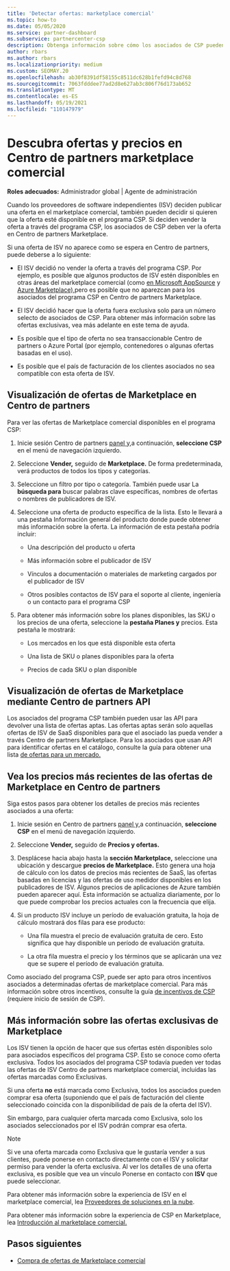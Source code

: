 ```yaml
---
title: 'Detectar ofertas: marketplace comercial'
ms.topic: how-to
ms.date: 05/05/2020
ms.service: partner-dashboard
ms.subservice: partnercenter-csp
description: Obtenga información sobre cómo los asociados de CSP pueden usar Centro de partners para ver o buscar ofertas de SaaS o precios en Marketplace de proveedores de software independientes (ISV).
author: rbars
ms.author: rbars
ms.localizationpriority: medium
ms.custom: SEOMAY.20
ms.openlocfilehash: ab30f8391df58155c8511dc628b1fefd94c8d768
ms.sourcegitcommit: 7063fdddee77ad2d8e627ab3c806f76d173ab652
ms.translationtype: MT
ms.contentlocale: es-ES
ms.lasthandoff: 05/19/2021
ms.locfileid: "110147979"
---
```

# <a name="discover-offers-and-pricing-in-partner-center-commercial-marketplace"></a>Descubra ofertas y precios en Centro de partners marketplace comercial

**Roles adecuados:** Administrador global | Agente de administración

Cuando los proveedores de software independientes (ISV) deciden publicar una oferta en el marketplace comercial, también pueden decidir si quieren que la oferta esté disponible en el programa CSP. Si deciden vender la oferta a través del programa CSP, los asociados de CSP deben ver la oferta en Centro de partners Marketplace.

Si una oferta de ISV no aparece como se espera en Centro de partners, puede deberse a lo siguiente:

- El ISV decidió no vender la oferta a través del programa CSP. Por ejemplo, es posible que algunos productos de ISV estén disponibles en otras áreas del marketplace comercial (como [en Microsoft AppSource](https://appsource.microsoft.com/) y [Azure Marketplace),](https://azuremarketplace.microsoft.com/)pero es posible que no aparezcan para los asociados del programa CSP en Centro de partners Marketplace.

- El ISV decidió hacer que la oferta fuera exclusiva solo para un número selecto de asociados de CSP. Para obtener más información sobre las ofertas exclusivas, vea más adelante en este tema de ayuda.

- Es posible que el tipo de oferta no sea transaccionable Centro de partners o Azure Portal (por ejemplo, contenedores o algunas ofertas basadas en el uso).

- Es posible que el país de facturación de los clientes asociados no sea compatible con esta oferta de ISV.

## <a name="view-marketplace-offers-in-partner-center"></a>Visualización de ofertas de Marketplace en Centro de partners

Para ver las ofertas de Marketplace comercial disponibles en el programa CSP:

1. Inicie sesión Centro de partners [panel y,](https://partner.microsoft.com/dashboard)a continuación, **seleccione CSP** en el menú de navegación izquierdo.

2. Seleccione **Vender,** seguido de **Marketplace.** De forma predeterminada, verá productos de todos los tipos y categorías.

3. Seleccione un filtro por tipo o categoría. También puede usar La **búsqueda para** buscar palabras clave específicas, nombres de ofertas o nombres de publicadores de ISV.

4. Seleccione una oferta de producto específica de la lista. Esto le llevará a una pestaña Información general del producto donde puede obtener más información sobre la oferta. La información de esta pestaña podría incluir: 

    - Una descripción del producto u oferta

    - Más información sobre el publicador de ISV

    - Vínculos a documentación o materiales de marketing cargados por el publicador de ISV

    - Otros posibles contactos de ISV para el soporte al cliente, ingeniería o un contacto para el programa CSP

5. Para obtener más información sobre los planes disponibles, las SKU o los precios de una oferta, seleccione la **pestaña Planes y** precios. Esta pestaña le mostrará:

    - Los mercados en los que está disponible esta oferta

    - Una lista de SKU o planes disponibles para la oferta

    - Precios de cada SKU o plan disponible

## <a name="view-marketplace-offers-via-partner-center-apis"></a>Visualización de ofertas de Marketplace mediante Centro de partners API

Los asociados del programa CSP también pueden usar las API para devolver una lista de ofertas aptas. Las ofertas aptas serán solo aquellas ofertas de ISV de SaaS disponibles para que el asociado las pueda vender a través Centro de partners Marketplace. Para los asociados que usan API para identificar ofertas en el catálogo, consulte la guía para obtener una lista [de ofertas para un mercado.](/partner-center/develop/create-subscription-azure-marketplace-products#get-a-list-of-offers-for-a-market)

## <a name="view-the-latest-marketplace-offer-pricing-in-partner-center"></a>Vea los precios más recientes de las ofertas de Marketplace en Centro de partners

Siga estos pasos para obtener los detalles de precios más recientes asociados a una oferta:

1. Inicie sesión en Centro de partners [panel y,](https://partner.microsoft.com/dashboard)a continuación, **seleccione CSP** en el menú de navegación izquierdo.

2. Seleccione **Vender,** seguido de **Precios y ofertas.**

3. Desplácese hacia abajo hasta la **sección Marketplace,** seleccione una ubicación y descargue **precios de Marketplace.** Esto genera una hoja de cálculo con los datos de precios más recientes de SaaS, las ofertas basadas en licencias y las ofertas de uso medidor disponibles en los publicadores de ISV. Algunos precios de aplicaciones de Azure también pueden aparecer aquí. Esta información se actualiza diariamente, por lo que puede comprobar los precios actuales con la frecuencia que elija.

4. Si un producto ISV incluye un período de evaluación gratuita, la hoja de cálculo mostrará dos filas para ese producto:

    - Una fila muestra el precio de evaluación gratuita de cero. Esto significa que hay disponible un período de evaluación gratuita.

    - La otra fila muestra el precio y los términos que se aplicarán una vez que se supere el período de evaluación gratuita.

Como asociado del programa CSP, puede ser apto para otros incentivos asociados a determinadas ofertas de marketplace comercial. Para más información sobre otros incentivos, consulte la guía [de incentivos de CSP](https://aka.ms/partnerincentives) (requiere inicio de sesión de CSP).

## <a name="learn-about-marketplace-exclusive-offers"></a>Más información sobre las ofertas exclusivas de Marketplace

Los ISV tienen la opción de hacer que sus ofertas estén disponibles solo para asociados específicos del programa CSP. Esto se conoce como oferta exclusiva. Todos los asociados del programa CSP todavía pueden ver todas las ofertas de ISV Centro de partners marketplace comercial, incluidas las ofertas marcadas como Exclusivas.

Si una oferta **no** está marcada como Exclusiva, todos los asociados pueden comprar esa oferta (suponiendo que el país de facturación del cliente seleccionado coincida con la disponibilidad de país de la oferta del ISV).

Sin embargo, para cualquier oferta marcada como Exclusiva, solo los asociados seleccionados por el ISV podrán comprar esa oferta.

> [!NOTE]
> Si ve una oferta marcada como Exclusiva que le gustaría vender a sus clientes, puede ponerse en contacto directamente con el ISV y solicitar permiso para vender la oferta exclusiva. Al ver los detalles de una oferta exclusiva, es posible que vea un vínculo Ponerse en contacto con **ISV** que puede seleccionar.

Para obtener más información sobre la experiencia de ISV en el marketplace comercial, lea [Proveedores de soluciones en la nube](/azure/marketplace/cloud-solution-providers).

Para obtener más información sobre la experiencia de CSP en Marketplace, lea [Introducción al marketplace comercial.](csp-commercial-marketplace-overview.md)

## <a name="next-steps"></a>Pasos siguientes

- [Compra de ofertas de Marketplace comercial](csp-commercial-marketplace-purchase.md)